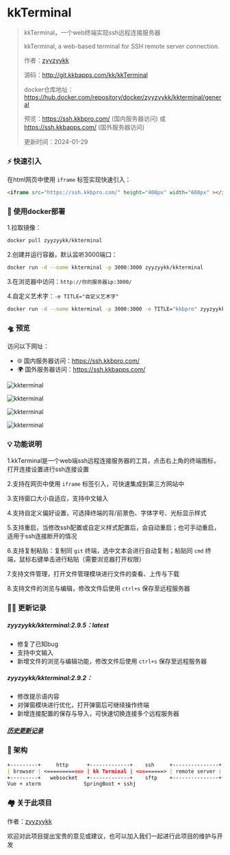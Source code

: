 # kkTerminal

> kkTerminal，一个web终端实现ssh远程连接服务器
>
> kkTerminal, a web-based terminal for SSH remote server connection.
>
> 作者：[zyyzyykk](https://github.com/zyyzyykk/)
>
> 源码：http://git.kkbapps.com/kk/kkTerminal
>
> docker仓库地址：https://hub.docker.com/repository/docker/zyyzyykk/kkterminal/general
>
> 预览：https://ssh.kkbpro.com/	(国内服务器访问)	或	https://ssh.kkbapps.com/	(国外服务器访问)
>
> 更新时间：2024-01-29
>

### **⚡** 快速引入

在html网页中使用 `iframe` 标签实现快速引入：

```html
<iframe src="https://ssh.kkbpro.com/" height="400px" width="600px" ></iframe>
```

### 💪 使用docker部署

1.拉取镜像：

```sh
docker pull zyyzyykk/kkterminal
```

2.创建并运行容器，默认监听3000端口：

```sh
docker run -d --name kkterminal -p 3000:3000 zyyzyykk/kkterminal
```

3.在浏览器中访问：`http://你的服务器ip:3000/`

4.自定义艺术字：`-e TITLE="自定义艺术字"`

```sh
docker run -d --name kkterminal -p 3000:3000 -e TITLE="kkbpro" zyyzyykk/kkterminal
```

### 🛸 预览

访问以下网址：

- 🌐 国内服务器访问：https://ssh.kkbpro.com/
- 🌍 国外服务器访问：https://ssh.kkbapps.com/

![kkterminal](https://img.kkbapps.com/terminal/2.png)

![kkterminal](https://img.kkbapps.com/terminal/3.png)

![kkterminal](https://img.kkbapps.com/terminal/4.png)

![kkterminal](https://img.kkbapps.com/terminal/5.png)

### 💡 功能说明

1.kkTerminal是一个web端ssh远程连接服务器的工具，点击右上角的终端图标，打开连接设置进行ssh连接设置

2.支持在网页中使用 `iframe` 标签引入，可快速集成到第三方网站中

3.支持窗口大小自适应，支持中文输入

4.支持自定义偏好设置，可选择终端的背/前景色、字体字号、光标显示样式

5.支持重启，当修改ssh配置或自定义样式配置后，会自动重启；也可手动重启，适用于ssh连接断开的情况

6.支持复制粘贴：复制同 `git` 终端，选中文本会进行自动复制；粘贴同 `cmd` 终端，鼠标右键单击进行粘贴（需要浏览器打开权限）

7.支持文件管理，打开文件管理模块进行文件的查看、上传与下载

8.支持文件的浏览与编辑，修改文件后使用 `ctrl+s` 保存至远程服务器

### 👨‍💻 更新记录

##### zyyzyykk/kkterminal:2.9.5：latest

- 修复了已知bug
- 支持中文输入
- 新增文件的浏览与编辑功能，修改文件后使用 `ctrl+s` 保存至远程服务器

##### zyyzyykk/kkterminal:2.9.2：

- 修改提示语内容
- 对弹窗模块进行优化，打开弹窗后可继续操作终端
- 新增连接配置的保存与导入，可快速切换连接多个远程服务器

##### [历史更新记录](./UPDATE.md)

### 🧬 架构

```markdown
+---------+     http      +-------------+    ssh     +---------------+
| browser | <===========> | kk Terminal | <========> | remote server |
+---------+   websocket   +-------------+    sftp    +---------------+
Vue + xterm              SpringBoot + sshj
```

### 🏘️ 关于此项目

作者：[zyyzyykk](https://github.com/zyyzyykk/)

欢迎对此项目提出宝贵的意见或建议，也可以加入我们一起进行此项目的维护与开发
